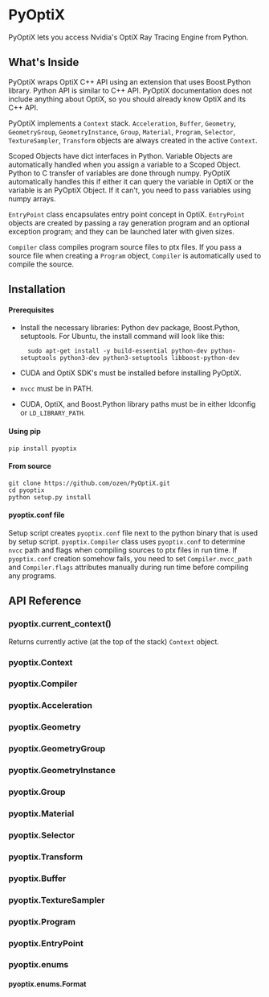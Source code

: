 # PyOptiX

PyOptiX lets you access Nvidia's OptiX Ray Tracing Engine from Python.

## What's Inside

PyOptiX wraps OptiX C++ API using an extension that uses Boost.Python library. Python API is similar to C++ API.
PyOptiX documentation does not include anything about OptiX, so you should already know OptiX and its C++ API.

PyOptiX implements a `Context` stack. `Acceleration`, `Buffer`, `Geometry`, `GeometryGroup`, `GeometryInstance`,
`Group`, `Material`, `Program`, `Selector`, `TextureSampler`, `Transform` objects are always
created in the active `Context`.

Scoped Objects have dict interfaces in Python. Variable Objects are automatically handled when you assign a variable to
a Scoped Object. Python to C transfer of variables are done through numpy. PyOptiX automatically handles this if either
it can query the variable in OptiX or the variable is an PyOptiX Object. If it can't, you need to pass variables
using numpy arrays.

`EntryPoint` class encapsulates entry point concept in OptiX. `EntryPoint` objects are created by passing a ray
generation program and an optional exception program; and they can be launched later with given sizes.

`Compiler` class compiles program source files to ptx files. If you pass a source file when creating a `Program` object,
`Compiler` is automatically used to compile the source.

## Installation

#### Prerequisites

* Install the necessary libraries: Python dev package, Boost.Python, setuptools.
For Ubuntu, the install command will look like this:

        sudo apt-get install -y build-essential python-dev python-setuptools python3-dev python3-setuptools libboost-python-dev

* CUDA and OptiX SDK's must be installed before installing PyOptiX.
* `nvcc` must be in PATH.
* CUDA, OptiX, and Boost.Python library paths must be in either ldconfig or `LD_LIBRARY_PATH`.


#### Using pip

    pip install pyoptix

#### From source

    git clone https://github.com/ozen/PyOptiX.git
    cd pyoptix
    python setup.py install

#### pyoptix.conf file

Setup script creates `pyoptix.conf` file next to the python binary that is used by setup script. `pyoptix.Compiler`
class uses `pyoptix.conf` to determine `nvcc` path and flags when compiling sources to ptx files in run time.
If `pyoptix.conf` creation somehow fails, you need to set `Compiler.nvcc_path` and `Compiler.flags` attributes manually
during run time before compiling any programs.

## API Reference

### pyoptix.current_context()

Returns currently active (at the top of the stack) `Context` object.

### pyoptix.Context

### pyoptix.Compiler

### pyoptix.Acceleration

### pyoptix.Geometry

### pyoptix.GeometryGroup

### pyoptix.GeometryInstance

### pyoptix.Group

### pyoptix.Material

### pyoptix.Selector

### pyoptix.Transform

### pyoptix.Buffer

### pyoptix.TextureSampler

### pyoptix.Program

### pyoptix.EntryPoint

### pyoptix.enums

#### pyoptix.enums.Format